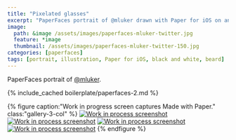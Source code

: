 ```yaml
---
title: "Pixelated glasses"
excerpt: "PaperFaces portrait of @mluker drawn with Paper for iOS on an iPad."
image: 
  path: &image /assets/images/paperfaces-mluker-twitter.jpg 
  feature: *image
  thumbnail: /assets/images/paperfaces-mluker-twitter-150.jpg
categories: [paperfaces]
tags: [portrait, illustration, Paper for iOS, black and white, beard]
---
```


PaperFaces portrait of [@mluker](https://twitter.com/mluker).

{% include_cached boilerplate/paperfaces-2.md %}

{% figure caption:"Work in progress screen captures Made with Paper." class:"gallery-3-col" %}
[![Work in process screenshot](/assets/images/paperfaces-mluker-process-1-600.jpg)](/assets/images/paperfaces-mluker-process-1-lg.jpg) [![Work in process screenshot](/assets/images/paperfaces-mluker-process-2-600.jpg)](/assets/images/paperfaces-mluker-process-2-lg.jpg) [![Work in process screenshot](/assets/images/paperfaces-mluker-process-3-600.jpg)](/assets/images/paperfaces-mluker-process-3-lg.jpg) [![Work in process screenshot](/assets/images/paperfaces-mluker-process-4-600.jpg)](/assets/images/paperfaces-mluker-process-4-lg.jpg)
{% endfigure %}
